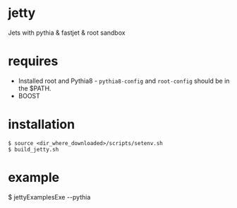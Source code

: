 # jetty
Jets with pythia &amp; fastjet &amp; root sandbox

# requires

 - Installed root and Pythia8 - `pythia8-config` and `root-config` should be in the $PATH.
 - BOOST

# installation


```
$ source <dir_where_downloaded>/scripts/setenv.sh
$ build_jetty.sh
```

# example

$  jettyExamplesExe --pythia

